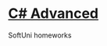 # <a href="https://softuni.bg/trainings/1841/csharp-advanced-january-2018">C# Advanced</a>
SoftUni homeworks